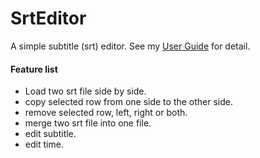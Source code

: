 # SrtEditor

A simple subtitle (srt) editor. See my [User Guide](/docs/user_guide) for detail.

#### Feature list
- Load two srt file side by side.
- copy selected row from one side to the other side.
- remove selected row, left, right or both.
- merge two srt file into one file.
- edit subtitle.
- edit time.
  